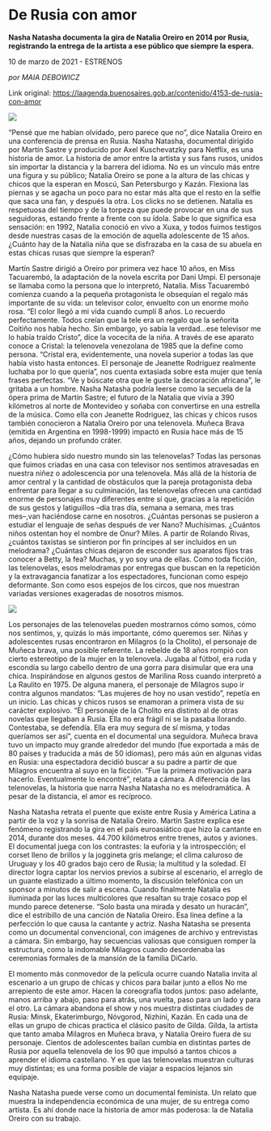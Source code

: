 # De Rusia con amor

**Nasha Natasha documenta la gira de Natalia Oreiro en 2014 por Rusia, registrando la entrega de la artista a ese público que siempre la espera.**

10 de marzo de 2021 - ESTRENOS

_por MAIA DEBOWICZ_

Link original: https://laagenda.buenosaires.gob.ar/contenido/4153-de-rusia-con-amor



![](https://cdn.flowlikemusic.com/files/images/38599/96346516-ea11-4c9f-9ce1-fd795b08e21b.jpg)




“Pensé que me habían olvidado, pero parece que no”, dice Natalia Oreiro en una conferencia de prensa en Rusia. Nasha Natasha, documental dirigido por Martín Sastre y producido por Axel Kuschevatzky para Netflix, es una historia de amor. La historia de amor entre la artista y sus fans rusos, unidos sin importar la distancia y la barrera del idioma. No es un vínculo más entre una figura y su público; Natalia Oreiro se pone a la altura de las chicas y chicos que la esperan en Moscú, San Petersburgo y Kazán. Flexiona las piernas y se agacha un poco para no estar más alta que el resto en la selfie que saca una fan, y después la otra. Los clicks no se detienen. Natalia es respetuosa del tiempo y de la torpeza que puede provocar en una de sus seguidoras, estando frente a frente con su ídola. Sabe lo que significa esa sensación: en 1992, Natalia conoció en vivo a Xuxa, y todos fuimos testigos desde nuestras casas de la emoción de aquella adolescente de 15 años. ¿Cuánto hay de la Natalia niña que se disfrazaba en la casa de su abuela en estas chicas rusas que siempre la esperan?




Martín Sastre dirigió a Oreiro por primera vez hace 10 años, en Miss Tacuarembó, la adaptación de la novela escrita por Dani Umpi. El personaje se llamaba como la persona que lo interpretó, Natalia. Miss Tacuarembó comienza cuando a la pequeña protagonista le obsequian el regalo más importante de su vida: un televisor color, envuelto con un enorme moño rosa. “El color llegó a mi vida cuando cumplí 8 años. Lo recuerdo perfectamente. Todos creían que la tele era un regalo que la señorita Coitiño nos había hecho. Sin embargo, yo sabía la verdad…ese televisor me lo había traído Cristo”, dice la vocecita de la niña. A través de ese aparato conoce a Cristal: la telenovela venezolana de 1985 que la define como persona. “Cristal era, evidentemente, una novela superior a todas las que había visto hasta entonces. El personaje de Jeanette Rodríguez realmente luchaba por lo que quería”, nos cuenta extasiada sobre esta mujer que tenía frases perfectas. “Ve y búscate otra que le guste la decoración africana”, le gritaba a un hombre. Nasha Natasha podría leerse como la secuela de la ópera prima de Martín Sastre; el futuro de la Natalia que vivía a 390 kilómetros al norte de Montevideo y soñaba con convertirse en una estrella de la música. Como ella con Jeanette Rodriguez, las chicas y chicos rusos también conocieron a Natalia Oreiro por una telenovela. Muñeca Brava (emitida en Argentina en 1998-1999) impactó en Rusia hace más de 15 años, dejando un profundo cráter.




¿Cómo hubiera sido nuestro mundo sin las telenovelas? Todas las personas que fuimos criadas en una casa con televisor nos sentimos atravesadas en nuestra niñez o adolescencia por una telenovela. Más allá de la historia de amor central y la cantidad de obstáculos que la pareja protagonista deba enfrentar para llegar a su culminación, las telenovelas ofrecen una cantidad enorme de personajes muy diferentes entre sí que, gracias a la repetición de sus gestos y latiguillos –día tras día, semana a semana, mes tras mes–,van haciéndose carne en nosotros. ¿Cuántas personas se pusieron a estudiar el lenguaje de señas después de ver Nano? Muchísimas. ¿Cuántos niños ostentan hoy el nombre de Onur? Miles. A partir de Rolando Rivas, ¿cuántos taxistas se sintieron por fin príncipes al ser incluidos en un melodrama? ¿Cuántas chicas dejaron de esconder sus aparatos fijos tras conocer a Betty, la fea? Muchas, y yo soy una de ellas. Como toda ficción, las telenovelas, esos melodramas por entregas que buscan en la repetición y la extravagancia fanatizar a los espectadores, funcionan como espejo deformante. Son como esos espejos de los circos, que nos muestran variadas versiones exageradas de nosotros mismos.




[![](https://img.youtube.com/vi/z2YxQ-zoEXA/0.jpg)](https://www.youtube.com/watch?v=z2YxQ-zoEXA)




Los personajes de las telenovelas pueden mostrarnos cómo somos, cómo nos sentimos, y, quizás lo más importante, cómo queremos ser. Niñas y adolescentes rusas encontraron en Milagros (o la Cholito), el personaje de Muñeca brava, una posible referente. La rebelde de 18 años rompió con cierto estereotipo de la mujer en la telenovela. Jugaba al fútbol, era ruda y escondía su largo cabello dentro de una gorra para disimular que era una chica. Inspirándose en algunos gestos de Marilina Ross cuando interpretó a La Raulito en 1975. De alguna manera, el personaje de Milagros supo ir contra algunos mandatos: “Las mujeres de hoy no usan vestido”, repetía en un inicio. Las chicas y chicos rusos se enamoran a primera vista de su carácter explosivo. “El personaje de la Cholito era distinto al de otras novelas que llegaban a Rusia. Ella no era frágil ni se la pasaba llorando. Contestaba, se defendía. Ella era muy segura de sí misma, y todas queríamos ser así”, cuenta en el documental una seguidora. Muñeca brava tuvo un impacto muy grande alrededor del mundo (fue exportada a más de 80 países y traducida a más de 50 idiomas), pero más aún en algunas vidas en Rusia: una espectadora decidió buscar a su padre a partir de que Milagros encuentra al suyo en la ficción. “Fue la primera motivación para hacerlo. Eventualmente lo encontré”, relata a cámara. A diferencia de las telenovelas, la historia que narra Nasha Natasha no es melodramática. A pesar de la distancia, el amor es recíproco.




Nasha Natasha retrata el puente que existe entre Rusia y América Latina a partir de la voz y la sonrisa de Natalia Oreiro. Martín Sastre explica ese fenómeno registrando la gira en el país euroasiático que hizo la cantante en 2014, durante dos meses. 44.700 kilómetros entre trenes, autos y aviones. El documental juega con los contrastes: la euforia y la introspección; el corset lleno de brillos y la joggineta gris melange; el clima caluroso de Uruguay y los 40 grados bajo cero de Rusia; la multitud y la soledad. El director logra captar los nervios previos a subirse al escenario, el arreglo de un guante elastizado a último momento, la discusión telefónica con un sponsor a minutos de salir a escena. Cuando finalmente Natalia es iluminada por las luces multicolores que resaltan su traje cosaco pop el mundo parece detenerse. “Solo basta una mirada y desato un huracán”, dice el estribillo de una canción de Natalia Oreiro. Esa línea define a la perfección lo que causa la cantante y actriz. Nasha Natasha se presenta como un documental convencional, con imágenes de archivo y entrevistas a cámara. Sin embargo, hay secuencias valiosas que consiguen romper la estructura, como la indomable Milagros cuando desordenaba las ceremonias formales de la mansión de la familia DiCarlo.




El momento más conmovedor de la película ocurre cuando Natalia invita al escenario a un grupo de chicas y chicos para bailar junto a ellos No me arrepiento de este amor. Hacen la coreografía todos juntos: paso adelante, manos arriba y abajo, paso para atrás, una vuelta, paso para un lado y para el otro. La cámara abandona el show y nos muestra distintas ciudades de Rusia: Minsk, Ekaterimburgo, Nóvgorod, Nizhini, Kazán. En cada una de ellas un grupo de chicas practica el clásico pasito de Gilda. Gilda, la artista que tanto amaba Milagros en Muñeca brava, y Natalia Oreiro fuera de su personaje. Cientos de adolescentes bailan cumbia en distintas partes de Rusia por aquella telenovela de los 90 que impulsó a tantos chicos a aprender el idioma castellano. Y es que las telenovelas muestran culturas muy distintas; es una forma posible de viajar a espacios lejanos sin equipaje.




Nasha Natasha puede verse como un documental feminista. Un relato que muestra la independencia económica de una mujer, de su entrega como artista. Es ahí donde nace la historia de amor más poderosa: la de Natalia Oreiro con su trabajo.



